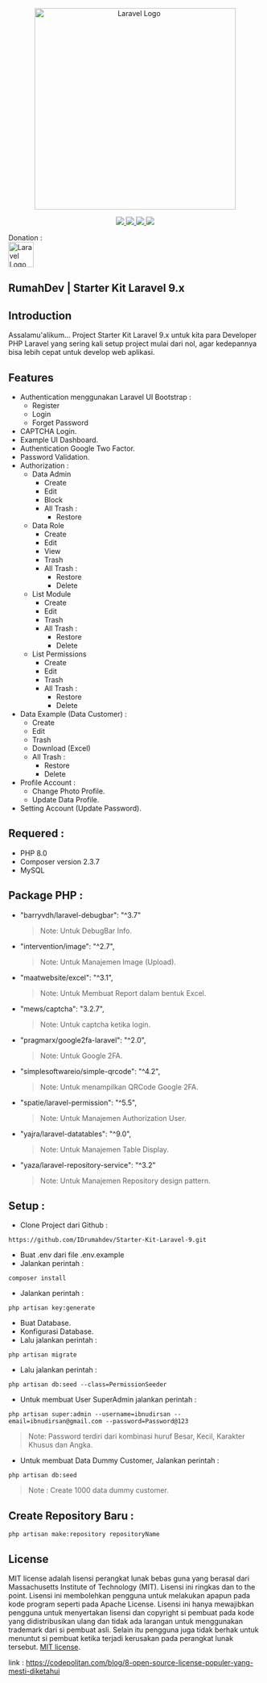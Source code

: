 <p align="center"><a href="https://laravel.com" target="_blank"><img src="https://raw.githubusercontent.com/ibnudirsan/art/main/laravel-logolockup-cmyk-red.png" width="400" alt="Laravel Logo"></a></p>

<p align="center">
<a href="https://github.com/IDrumahdev/Starter-Kit-Laravel-9"><img src="https://img.shields.io/github/v/release/IDrumahdev/Starter-Kit-Laravel-9?style=social">
</a><a href="https://github.com/IDrumahdev/Starter-Kit-Laravel-9"><img src="https://img.shields.io/github/last-commit/IDrumahdev/Starter-Kit-Laravel-9?style=social">
 </a><a href="https://github.com/IDrumahdev/Starter-Kit-Laravel-9"><img src="https://img.shields.io/github/forks/IDrumahdev/Starter-Kit-Laravel-9?style=social">
 </a><a href="https://github.com/IDrumahdev/Starter-Kit-Laravel-9"><img src="https://img.shields.io/github/stars/IDrumahdev?style=social">
 </a>
</p>

<p>
     Donation : <br> <a href="https://saweria.co/ruangdev" target="_blank"><img src="https://cdn.iconscout.com/icon/free/png-512/free-e-wallet-4292583-3557281.png?f=webp&w=256" width="50" alt="Laravel Logo"></a>
</p>

## RumahDev | Starter Kit Laravel 9.x

## Introduction
Assalamu'alikum...
Project Starter Kit Laravel 9.x untuk kita para Developer PHP Laravel yang sering kali setup project mulai dari nol, agar kedepannya bisa lebih cepat untuk develop web aplikasi.

## Features

- Authentication menggunakan Laravel UI Bootstrap :
    *   Register
    *   Login
    *   Forget Password
- CAPTCHA Login.
- Example UI Dashboard.
- Authentication Google Two Factor.
- Password Validation.
- Authorization :
    *   Data Admin
        * Create
        * Edit
        * Block
        * All Trash :
            * Restore
    *   Data Role
        * Create
        * Edit
        * View
        * Trash
        * All Trash :
            * Restore
            * Delete
    *   List Module
        * Create
        * Edit
        * Trash
        * All Trash :
            * Restore
            * Delete
    *   List Permissions
        * Create
        * Edit
        * Trash
        * All Trash :
            * Restore
            * Delete
 - Data Example (Data Customer) :
    * Create
    * Edit
    * Trash
    * Download (Excel)
    * All Trash :
        * Restore
        * Delete
 - Profile Account :
    * Change Photo Profile.
    * Update Data Profile.
 - Setting Account (Update Password).

    
## Requered :
- PHP 8.0
- Composer version 2.3.7
- MySQL

## Package PHP :
- "barryvdh/laravel-debugbar": "^3.7"
    > Note: Untuk DebugBar Info.
- "intervention/image": "^2.7",
    > Note: Untuk Manajemen Image (Upload).
- "maatwebsite/excel": "^3.1",
    > Note: Untuk Membuat Report dalam bentuk Excel.
- "mews/captcha": "3.2.7",
    > Note: Untuk captcha ketika login.
- "pragmarx/google2fa-laravel": "^2.0",
    > Note: Untuk Google 2FA.  
- "simplesoftwareio/simple-qrcode": "^4.2",
    > Note: Untuk menampilkan QRCode Google 2FA.  
- "spatie/laravel-permission": "^5.5",
    > Note: Untuk Manajemen Authorization User.
- "yajra/laravel-datatables": "^9.0",
    > Note: Untuk Manajemen Table Display.
- "yaza/laravel-repository-service": "^3.2"
    > Note: Untuk Manajemen Repository design pattern.

## Setup :

- Clone Project dari Github :
```shell
https://github.com/IDrumahdev/Starter-Kit-Laravel-9.git
```

- Buat .env dari file .env.example
- Jalankan perintah :
```shell
composer install
```
- Jalankan perintah :
```shell
php artisan key:generate
```
- Buat Database.
- Konfigurasi Database.
- Lalu jalankan perintah :
```shell
php artisan migrate
```

- Lalu jalankan perintah :
```shell
php artisan db:seed --class=PermissionSeeder
```
- Untuk membuat User SuperAdmin jalankan perintah :
```shell
php artisan super:admin --username=ibnudirsan --email=ibnudirsan@gmail.com --password=Password@123
```
> Note: Password terdiri dari kombinasi huruf Besar, Kecil, Karakter Khusus dan Angka.

- Untuk membuat Data Dummy Customer, Jalankan perintah :
```shell
php artisan db:seed
```
> Note : Create 1000 data dummy customer.


## Create Repository Baru :
```shell
php artisan make:repository repositoryName 
```

## License

MIT license adalah lisensi perangkat lunak bebas guna yang berasal dari Massachusetts Institute of Technology (MIT). Lisensi ini ringkas dan to the point. Lisensi ini membolehkan pengguna untuk melakukan apapun pada kode program seperti pada Apache License. Lisensi ini hanya mewajibkan pengguna untuk menyertakan lisensi dan copyright si pembuat pada kode yang didistribusikan ulang dan tidak ada larangan untuk menggunakan trademark dari si pembuat asli. Selain itu pengguna juga tidak berhak untuk menuntut si pembuat ketika terjadi kerusakan pada perangkat lunak tersebut.
[MIT license](https://opensource.org/licenses/MIT).

link : https://codepolitan.com/blog/8-open-source-license-populer-yang-mesti-diketahui

